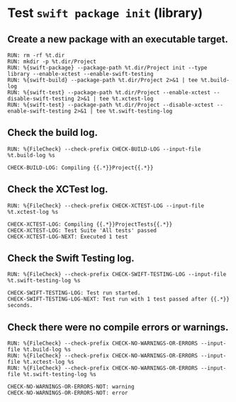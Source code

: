 
# Test `swift package init` (library)

## Create a new package with an executable target.

```
RUN: rm -rf %t.dir
RUN: mkdir -p %t.dir/Project
RUN: %{swift-package} --package-path %t.dir/Project init --type library --enable-xctest --enable-swift-testing
RUN: %{swift-build} --package-path %t.dir/Project 2>&1 | tee %t.build-log
RUN: %{swift-test} --package-path %t.dir/Project --enable-xctest --disable-swift-testing 2>&1 | tee %t.xctest-log
RUN: %{swift-test} --package-path %t.dir/Project --disable-xctest --enable-swift-testing 2>&1 | tee %t.swift-testing-log
```

## Check the build log.

```
RUN: %{FileCheck} --check-prefix CHECK-BUILD-LOG --input-file %t.build-log %s
```

```
CHECK-BUILD-LOG: Compiling {{.*}}Project{{.*}}
```

## Check the XCTest log.

```
RUN: %{FileCheck} --check-prefix CHECK-XCTEST-LOG --input-file %t.xctest-log %s
```

```
CHECK-XCTEST-LOG: Compiling {{.*}}ProjectTests{{.*}}
CHECK-XCTEST-LOG: Test Suite 'All tests' passed
CHECK-XCTEST-LOG-NEXT: Executed 1 test
```

## Check the Swift Testing log.

```
RUN: %{FileCheck} --check-prefix CHECK-SWIFT-TESTING-LOG --input-file %t.swift-testing-log %s
```

```
CHECK-SWIFT-TESTING-LOG: Test run started.
CHECK-SWIFT-TESTING-LOG-NEXT: Test run with 1 test passed after {{.*}} seconds.
```

## Check there were no compile errors or warnings.

```
RUN: %{FileCheck} --check-prefix CHECK-NO-WARNINGS-OR-ERRORS --input-file %t.build-log %s
RUN: %{FileCheck} --check-prefix CHECK-NO-WARNINGS-OR-ERRORS --input-file %t.xctest-log %s
RUN: %{FileCheck} --check-prefix CHECK-NO-WARNINGS-OR-ERRORS --input-file %t.swift-testing-log %s
```

```
CHECK-NO-WARNINGS-OR-ERRORS-NOT: warning
CHECK-NO-WARNINGS-OR-ERRORS-NOT: error
```
